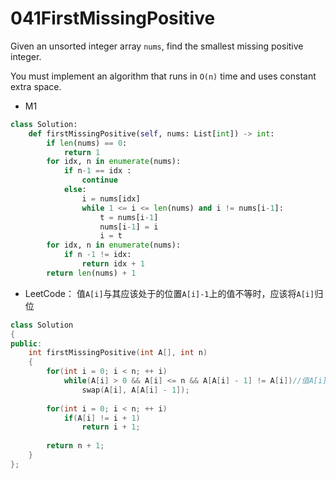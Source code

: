 # 041FirstMissingPositive

Given an unsorted integer array `nums`, find the smallest missing positive integer.

You must implement an algorithm that runs in `O(n)` time and uses constant extra space.

* M1

```python
class Solution:
    def firstMissingPositive(self, nums: List[int]) -> int:
        if len(nums) == 0:
            return 1
        for idx, n in enumerate(nums):
            if n-1 == idx :
                continue
            else:
                i = nums[idx]
                while 1 <= i <= len(nums) and i != nums[i-1]:
                    t = nums[i-1]
                    nums[i-1] = i
                    i = t
        for idx, n in enumerate(nums):
            if n -1 != idx:
                return idx + 1
        return len(nums) + 1
```

* LeetCode： 值`A[i]`与其应该处于的位置`A[i]-1`上的值不等时，应该将`A[i]`归位

```C++
class Solution
{
public:
    int firstMissingPositive(int A[], int n)
    {
        for(int i = 0; i < n; ++ i)
            while(A[i] > 0 && A[i] <= n && A[A[i] - 1] != A[i])//值A[i]与其应该处于的位置A[i]-1上的值不等时，应该将A[i]归位
                swap(A[i], A[A[i] - 1]);
        
        for(int i = 0; i < n; ++ i)
            if(A[i] != i + 1)
                return i + 1;
        
        return n + 1;
    }
};
```

